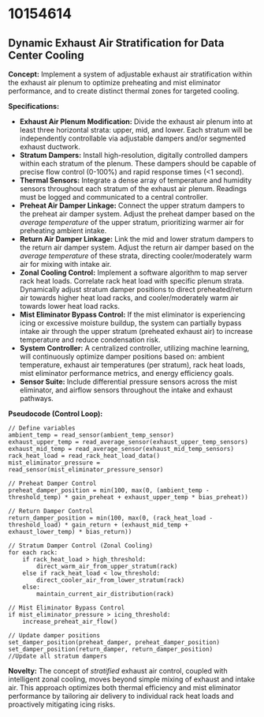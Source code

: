# 10154614

## Dynamic Exhaust Air Stratification for Data Center Cooling

**Concept:** Implement a system of adjustable exhaust air stratification within the exhaust air plenum to optimize preheating and mist eliminator performance, and to create distinct thermal zones for targeted cooling.

**Specifications:**

*   **Exhaust Air Plenum Modification:** Divide the exhaust air plenum into at least three horizontal strata: upper, mid, and lower. Each stratum will be independently controllable via adjustable dampers and/or segmented exhaust ductwork.
*   **Stratum Dampers:** Install high-resolution, digitally controlled dampers within each stratum of the plenum. These dampers should be capable of precise flow control (0-100%) and rapid response times (<1 second).
*   **Thermal Sensors:** Integrate a dense array of temperature and humidity sensors throughout each stratum of the exhaust air plenum. Readings must be logged and communicated to a central controller.
*   **Preheat Air Damper Linkage:** Connect the upper stratum dampers to the preheat air damper system. Adjust the preheat damper based on the *average temperature* of the upper stratum, prioritizing warmer air for preheating ambient intake.
*   **Return Air Damper Linkage:** Link the mid and lower stratum dampers to the return air damper system. Adjust the return air damper based on the *average temperature* of these strata, directing cooler/moderately warm air for mixing with intake air.
*   **Zonal Cooling Control:** Implement a software algorithm to map server rack heat loads. Correlate rack heat load with specific plenum strata. Dynamically adjust stratum damper positions to direct preheated/return air towards higher heat load racks, and cooler/moderately warm air towards lower heat load racks.
*   **Mist Eliminator Bypass Control:** If the mist eliminator is experiencing icing or excessive moisture buildup, the system can partially bypass intake air through the upper stratum (preheated exhaust air) to increase temperature and reduce condensation risk.
*   **System Controller:** A centralized controller, utilizing machine learning, will continuously optimize damper positions based on: ambient temperature, exhaust air temperatures (per stratum), rack heat loads, mist eliminator performance metrics, and energy efficiency goals.
*   **Sensor Suite:** Include differential pressure sensors across the mist eliminator, and airflow sensors throughout the intake and exhaust pathways.

**Pseudocode (Control Loop):**

```
// Define variables
ambient_temp = read_sensor(ambient_temp_sensor)
exhaust_upper_temp = read_average_sensor(exhaust_upper_temp_sensors)
exhaust_mid_temp = read_average_sensor(exhaust_mid_temp_sensors)
rack_heat_load = read_rack_heat_load_data()
mist_eliminator_pressure = read_sensor(mist_eliminator_pressure_sensor)

// Preheat Damper Control
preheat_damper_position = min(100, max(0, (ambient_temp - threshold_temp) * gain_preheat + exhaust_upper_temp * bias_preheat))

// Return Damper Control
return_damper_position = min(100, max(0, (rack_heat_load - threshold_load) * gain_return + (exhaust_mid_temp + exhaust_lower_temp) * bias_return))

// Stratum Damper Control (Zonal Cooling)
for each rack:
    if rack_heat_load > high_threshold:
        direct_warm_air_from_upper_stratum(rack)
    else if rack_heat_load < low_threshold:
        direct_cooler_air_from_lower_stratum(rack)
    else:
        maintain_current_air_distribution(rack)

// Mist Eliminator Bypass Control
if mist_eliminator_pressure > icing_threshold:
    increase_preheat_air_flow()

// Update damper positions
set_damper_position(preheat_damper, preheat_damper_position)
set_damper_position(return_damper, return_damper_position)
//Update all stratum dampers
```

**Novelty:** The concept of *stratified* exhaust air control, coupled with intelligent zonal cooling, moves beyond simple mixing of exhaust and intake air. This approach optimizes both thermal efficiency and mist eliminator performance by tailoring air delivery to individual rack heat loads and proactively mitigating icing risks.